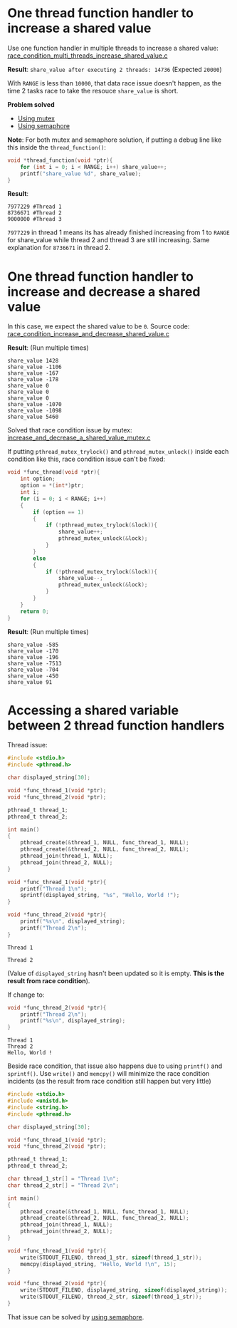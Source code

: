 # One thread function handler to increase a shared value
Use one function handler in multiple threads to increase a shared value: [race_condition_multi_threads_increase_shared_value.c](../src/race_condition_multi_threads_increase_shared_value.c)

**Result**: ``share_value after executing 2 threads: 14736`` (Expected ``20000``)

With ``RANGE`` is less than ``10000``, that data race issue doesn't happen, as the time 2 tasks race to take the resouce ``share_value`` is short.

**Problem solved**

* [Using mutex](Mutex.md)
* [Using semaphore](Semaphore.md)

**Note**: For both mutex and semaphore solution, if putting a debug line like this inside the ``thread_function()``:
```c
void *thread_function(void *ptr){
	for (int i = 0; i < RANGE; i++) share_value++;
	printf("share_value %d", share_value);
}
```
**Result**:
```
7977229 #Thread 1
8736671 #Thread 2
9000000 #Thread 3
```
``7977229`` in thread 1 means its has already finished increasing from 1 to ``RANGE`` for share_value while thread 2 and thread 3 are still increasing. Same explanation for ``8736671`` in thread 2.
# One thread function handler to increase and decrease a shared value

In this case, we expect the shared value to be ``0``. Source code: [race_condition_increase_and_decrease_shared_value.c](../src/race_condition_increase_and_decrease_shared_value.c)

**Result**: (Run multiple times)

```
share_value 1428
share_value -1106
share_value -167
share_value -178
share_value 0
share_value 0
share_value 0
share_value -1070
share_value -1098
share_value 5460
```

Solved that race condition issue by mutex: [increase_and_decrease_a_shared_value_mutex.c](increase_and_decrease_a_shared_value_mutex.c)

If putting ``pthread_mutex_trylock()`` and ``pthread_mutex_unlock()`` inside each condition like this, race condition issue can't be fixed:

```c
void *func_thread(void *ptr){
	int option;
    option = *(int*)ptr;
    int i;
    for (i = 0; i < RANGE; i++)
    {
        if (option == 1)
        {
			if (!pthread_mutex_trylock(&lock)){
				share_value++;
				pthread_mutex_unlock(&lock);
			}      
        }
        else
        {
			if (!pthread_mutex_trylock(&lock)){
				share_value--;
				pthread_mutex_unlock(&lock);
			}     
        }
    }
	return 0;
}
```
**Result**: (Run multiple times)
```
share_value -585
share_value -170
share_value -196
share_value -7513
share_value -704
share_value -450
share_value 91
```

# Accessing a shared variable between 2 thread function handlers

Thread issue:

```c
#include <stdio.h>
#include <pthread.h>

char displayed_string[30];

void *func_thread_1(void *ptr);
void *func_thread_2(void *ptr);

pthread_t thread_1;
pthread_t thread_2;

int main()
{
	pthread_create(&thread_1, NULL, func_thread_1, NULL);
	pthread_create(&thread_2, NULL, func_thread_2, NULL);
	pthread_join(thread_1, NULL);
	pthread_join(thread_2, NULL);
}

void *func_thread_1(void *ptr){
	printf("Thread 1\n");
	sprintf(displayed_string, "%s", "Hello, World !");	
}

void *func_thread_2(void *ptr){
	printf("%s\n", displayed_string);
	printf("Thread 2\n");
}
```

```
Thread 1

Thread 2
```

(Value of ``displayed_string`` hasn't been updated so it is empty. **This is the result from race condition**).

If change to:

```c
void *func_thread_2(void *ptr){	
	printf("Thread 2\n");
	printf("%s\n", displayed_string);
}
```

```
Thread 1
Thread 2
Hello, World !
```

Beside race condition, that issue also happens due to using ``printf()`` and ``sprintf()``. Use ``write()`` and ``memcpy()`` will minimize the race condition incidents (as the result from race condition still happen but very little)

```c
#include <stdio.h>
#include <unistd.h>
#include <string.h>
#include <pthread.h>

char displayed_string[30];

void *func_thread_1(void *ptr);
void *func_thread_2(void *ptr);

pthread_t thread_1;
pthread_t thread_2;

char thread_1_str[] = "Thread 1\n";
char thread_2_str[] = "Thread 2\n";

int main()
{
	pthread_create(&thread_1, NULL, func_thread_1, NULL);
	pthread_create(&thread_2, NULL, func_thread_2, NULL);
	pthread_join(thread_1, NULL);
	pthread_join(thread_2, NULL);
}

void *func_thread_1(void *ptr){
	write(STDOUT_FILENO, thread_1_str, sizeof(thread_1_str));
	memcpy(displayed_string, "Hello, World !\n", 15);
}

void *func_thread_2(void *ptr){
	write(STDOUT_FILENO, displayed_string, sizeof(displayed_string));
	write(STDOUT_FILENO, thread_2_str, sizeof(thread_1_str));
}
```

That issue can be solved by [using semaphore](Semaphore.md#accessing-a-shared-variable-between-2-thread-function-handlers-issue).
